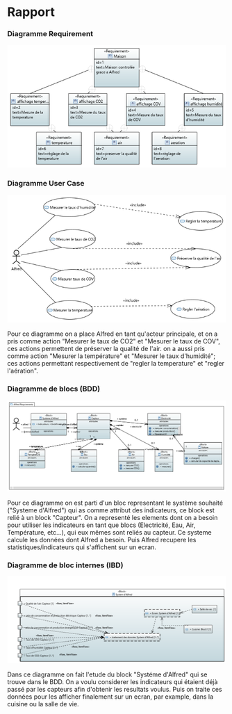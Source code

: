 # Rapport

### Diagramme Requirement

![Alt text](./img/Alfred_req.PNG)

### Diagramme User Case

![Alt text](./img/Alfred_UC.PNG)

Pour ce diagramme on a place Alfred en tant qu'acteur principale, et on a pris comme action
"Mesurer le taux de CO2" et "Mesurer le taux de COV", ces actions permettent de préserver la
qualité de l'air. 
on a aussi pris comme action "Mesurer la température" et "Mesurer le taux d'humidité"; ces actions
permettant respectivement de "regler la temperature" et "regler l'aération".    

### Diagramme de blocs (BDD)

![Alt text](./img/Alfred_BDD.PNG)

Pour ce diagramme on est parti d'un bloc representant le système souhaité ("Systeme d'Alfred") qui as comme attribut des indicateurs, ce block est relié
à un block "Capteur". On a representé les elements dont on a besoin pour utiliser les indicateurs en tant que
blocs (Electricité, Eau, Air, Température, etc...), qui eux mêmes sont reliés au capteur. Ce systeme
calcule les données dont Alfred a besoin. Puis Alfred recupere les statistiques/indicateurs qui s'affichent sur un ecran.

### Diagramme de bloc internes (IBD)

![Alt text](./img/Alfred_IBD.PNG)

Dans ce diagramme on fait l'etude du block "Systéme d'Alfred" qui se trouve dans le BDD. On a voulu considerer
les indicateurs qui étaient déjà passé par les capteurs afin d'obtenir les resultats voulus.
Puis on traite ces données pour les afficher finalement sur un ecran, par example, dans la cuisine ou la salle de vie.